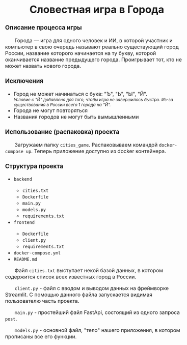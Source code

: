 <h1 align="center">Словестная игра в <a>Города</a></h1>
<h3 align="left">Описание процесса игры</h3>
<body style="font-size: 16px;">
<p style="text-indent: 30px;">Города — игра для одного человек и ИИ, в которой участник и компьютер в свою 
очередь называют реально существующий город России, название которого 
начинается на ту букву, которой оканчивается название предыдущего города. Проигрывает тот,
кто не может назвать нового города.</p> 
<h3>Исключения</h3>
<ul>
  <li>Город не может начинаться с букв: "Ъ", "Ь", "Ы", "Й".</li>
<i><span style="font-size: 13px;">Условие с "Й" добавлено для того, чтобы игра не завершилось быстро. Из-за существования 
в России всего 1 города на "Й".</span></i>
  <li>Города не могут повторяться</li>
  <li>Названия городов не могут быть вымышленными</li>
</ul>
<h3>Использование (распаковка) проекта</h3>
<p style="text-indent: 30px;">Загружаем папку <code>cities_game</code>. Распаковываем командой <code>docker-compose up</code>.
Теперь приложение доступно из docker контейнера.</p>
<h3>Структура проекта</h3>
<ul>
<li><code>backend</code></li>
    <ul>
    <li><code>cities.txt</code></li>
    <li><code>Dockerfile</code></li>
    <li><code>main.py</code></li>
    <li><code>models.py</code></li>
    <li><code>requirements.txt</code></li>
    </ul>
<li><code>frontend</code></li>
    <ul>
    <li><code>Dockerfile</code></li>
    <li><code>client.py</code></li>
    <li><code>requirements.txt</code></li>
    </ul>
<li><code>docker-compose.yml</code></li>
<li><code>README.md</code></li>
</ul>
<p style="text-indent: 30px;">Файл <code>cities.txt</code> выступает некой базой данных, в котором содержится список 
всех известных город в России.</p>
<p style="text-indent: 30px;"><code>client.py</code> - файл с вводом и выводом данных на фреймворке Streamlit. С помощью данного
файла запускается видимая пользователю часть проекта.</p>
<p style="text-indent: 30px;"><code>main.py</code> - простейший файл FastApi, состоящий из одного запроса <code>post</code>.</p>
<p style="text-indent: 30px;"><code>models.py</code> - основной файл, "тело" нашего приложения, в котором прописаны все его функции.</p>
</body>
